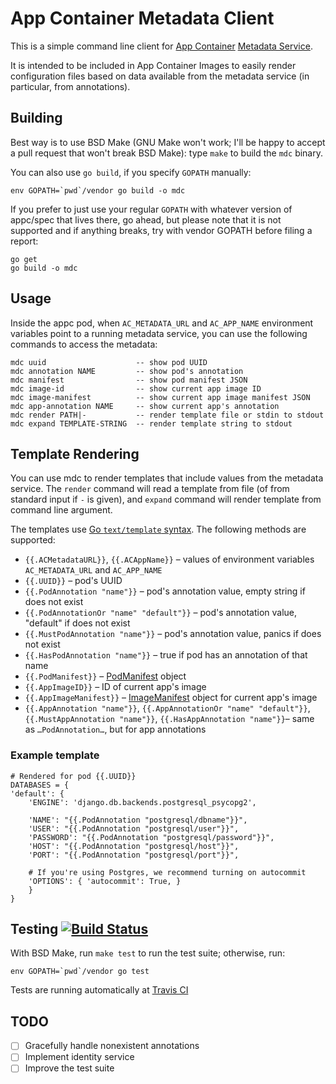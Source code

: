App Container Metadata Client
=============================

This is a simple command line client for
[App Container](https://github.com/appc/spec)
[Metadata Service](https://github.com/appc/spec/blob/master/SPEC.md#app-container-metadata-service).

It is intended to be included in App Container Images to easily render
configuration files based on data available from the metadata service
(in particular, from annotations).

Building
--------

Best way is to use BSD Make (GNU Make won't work; I'll be happy to
accept a pull request that won't break BSD Make): type `make` to build
the `mdc` binary.

You can also use `go build`, if you specify `GOPATH` manually:

    env GOPATH=`pwd`/vendor go build -o mdc

If you prefer to just use your regular `GOPATH` with whatever version
of appc/spec that lives there, go ahead, but please note that it is
not supported and if anything breaks, try with vendor GOPATH before
filing a report:

    go get
    go build -o mdc

Usage
-----

Inside the appc pod, when `AC_METADATA_URL` and `AC_APP_NAME`
environment variables point to a running metadata service, you can use
the following commands to access the metadata:

    mdc uuid                    -- show pod UUID
    mdc annotation NAME         -- show pod's annotation
    mdc manifest                -- show pod manifest JSON
    mdc image-id                -- show current app image ID
    mdc image-manifest          -- show current app image manifest JSON
    mdc app-annotation NAME     -- show current app's annotation
    mdc render PATH|-           -- render template file or stdin to stdout
    mdc expand TEMPLATE-STRING  -- render template string to stdout

Template Rendering
------------------

You can use mdc to render templates that include values from the
metadata service. The `render` command will read a template from file
(of from standard input if `-` is given), and `expand` command will
render template from command line argument.

The templates use
[Go `text/template` syntax](https://golang.org/pkg/text/template/). The
following methods are supported:


 - `{{.ACMetadataURL}}`, `{{.ACAppName}}` – values of environment
   variables `AC_METADATA_URL` and `AC_APP_NAME`
 - `{{.UUID}}` – pod's UUID
 - `{{.PodAnnotation "name"}}` – pod's annotation value, empty string if does not exist
 - `{{.PodAnnotationOr "name" "default"}}` – pod's annotation value, "default" if does not exist
 - `{{.MustPodAnnotation "name"}}` – pod's annotation value, panics if does not exist
 - `{{.HasPodAnnotation "name"}}` – true if pod has an annotation of that name
 - `{{.PodManifest}}` – [PodManifest](https://godoc.org/github.com/appc/spec/schema#PodManifest) object
 - `{{.AppImageID}}` – ID of current app's image
 - `{{.AppImageManifest}}` – [ImageManifest](https://godoc.org/github.com/appc/spec/schema#ImageManifest) object for current app's image
 - `{{.AppAnnotation "name"}}`,
   `{{.AppAnnotationOr "name" "default"}}`,
   `{{.MustAppAnnotation "name"}}`,
   `{{.HasAppAnnotation "name"}}`– same as `…PodAnnotation…`, but for app annotations

### Example template

    # Rendered for pod {{.UUID}}
    DATABASES = {
    'default': {
        'ENGINE': 'django.db.backends.postgresql_psycopg2',

        'NAME': "{{.PodAnnotation "postgresql/dbname"}}",
        'USER': "{{.PodAnnotation "postgresql/user"}}",
        'PASSWORD': "{{.PodAnnotation "postgresql/password"}}",
        'HOST': "{{.PodAnnotation "postgresql/host"}}",
        'PORT': "{{.PodAnnotation "postgresql/port"}}",

        # If you're using Postgres, we recommend turning on autocommit
        'OPTIONS': { 'autocommit': True, }
        }
    }

Testing [![Build Status](https://travis-ci.org/3ofcoins/appc-metadata-client.svg?branch=master)](https://travis-ci.org/3ofcoins/appc-metadata-client)
-------

With BSD Make, run `make test` to run the test suite; otherwise, run:

    env GOPATH=`pwd`/vendor go test

Tests are running automatically at [Travis CI](https://travis-ci.org/3ofcoins/appc-metadata-client)

TODO
----

 - [ ] Gracefully handle nonexistent annotations
 - [ ] Implement identity service
 - [ ] Improve the test suite
